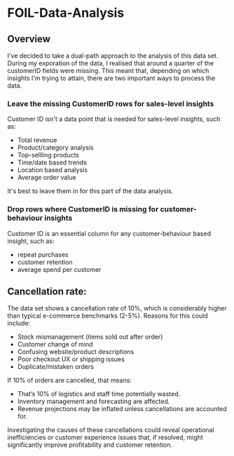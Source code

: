 # FOIL-Data-Analysis

## Overview

I've decided to take a dual-path approach to the analysis of this data set. During my exporation of the data, I realised that around a quarter of the customerID fields were missing. This meant that, depending on which insights I'm trying to attain, there are two important ways to process the data. 

### Leave the missing CustomerID rows for sales-level insights

Customer ID isn't a data point that is needed for sales-level insights, such as:
- Total revenue
- Product/category analysis
- Top-sellling products
- Time/date based trends
- Location based analysis
- Average order value

It's best to leave them in for this part of the data analysis.

### Drop rows where CustomerID is missing for customer-behaviour insights

Customer ID is an essential column for any customer-behaviour based insight, such as:
- repeat purchases
- customer retention
- average spend per customer

## Cancellation rate:

The data set shows a cancellation rate of 10%, which is considerably higher than typical e-commerce benchmarks (2-5%). Reasons for this could include: 
- Stock mismanagement (items sold out after order)
- Customer change of mind
- Confusing website/product descriptions
- Poor checkout UX or shipping issues
- Duplicate/mistaken orders

If 10% of orders are cancelled, that means: 
- That’s 10% of logistics and staff time potentially wasted.
- Inventory management and forecasting are affected.
- Revenue projections may be inflated unless cancellations are accounted for.

Investigating the causes of these cancellations could reveal operational inefficiencies or customer experience issues that, if resolved, might significantly improve profitability and customer retention.